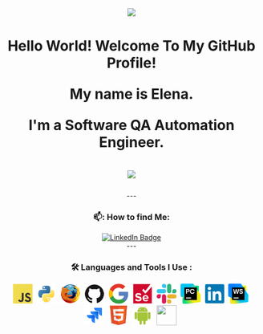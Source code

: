 <div id="header" align="center">
  <img src= "https://github.com/user-attachments/assets/7c98220d-f76d-4f29-95ee-8c07e5644665" width="300"/>
</div>
<div id="badges">
 
  <h1>
   <div id="header" align="center">
  Hello World! Welcome To My GitHub Profile! 
     
   My name is Elena. 
   
   I'm a Software QA Automation Engineer. 
  
  <img src="https://media2.giphy.com/media/v1.Y2lkPTc5MGI3NjExYmV4Y3ZhYWo2bTB2eXc3M2hyaDliOW10N2d0eG1qNWc1ajRhMHhwayZlcD12MV9pbnRlcm5hbF9naWZfYnlfaWQmY3Q9Zw/y34VPqGjuMbx00Fxc9/giphy.gif" width="100px"/>
  
 </div>
</h1>
  
</div>

<div align="center">
  ---

### 📫: How to find Me:
<div id="badges">
  <a href="https://www.linkedin.com/in/elena-otrosnova-608a29367/">
    <img src="https://img.shields.io/badge/LinkedIn-blue?style=for-the-badge&logo=linkedin&logoColor=white" alt="LinkedIn Badge"/>
  </a>
  
</div>

<div>


<div align="center">
  ---

### :hammer_and_wrench: Languages and Tools I Use :
<div>


 
 <img src="https://github.com/devicons/devicon/blob/master/icons/javascript/javascript-original.svg"  width="40" height="40"/>&nbsp;
   <img src="https://github.com/devicons/devicon/blob/master/icons/python/python-original.svg"  width="40" height="40"/>&nbsp;
    <img src="https://github.com/devicons/devicon/blob/master/icons/firefox/firefox-original.svg"  width="40" height="40"/>&nbsp;
    <img src="https://github.com/devicons/devicon/blob/master/icons/github/github-original.svg"  width="40" height="40"/>&nbsp;
    <img src="https://github.com/devicons/devicon/blob/master/icons/google/google-original.svg"  width="40" height="40"/>&nbsp;
    <img src="https://github.com/devicons/devicon/blob/master/icons/selenium/selenium-original.svg" width="40" height="40"/>&nbsp;
    <img src="https://github.com/devicons/devicon/blob/master/icons/slack/slack-original.svg"  width="40" height="40"/>&nbsp;
    <img src="https://github.com/devicons/devicon/blob/master/icons/pycharm/pycharm-original.svg"  width="40" height="40"/>&nbsp;
    <img src="https://github.com/devicons/devicon/blob/master/icons/linkedin/linkedin-original.svg"  width="40" height="40"/>&nbsp;
    <img src="https://github.com/devicons/devicon/blob/master/icons/webstorm/webstorm-original.svg"  width="40" height="40"/>&nbsp;
    <img src="https://github.com/devicons/devicon/blob/master/icons/jira/jira-original.svg"  width="40" height="40"/>&nbsp;
    <img src="https://github.com/devicons/devicon/blob/master/icons/html5/html5-original.svg" width="40" height="40"/>&nbsp;
    <img src="https://github.com/devicons/devicon/blob/master/icons/android/android-original.svg"  width="40" height="40"/>&nbsp;
    <img src="https://github.com/devicons/devicon/blob/master/icons/icons/apple/apple-original.svg"  width="40" height="40"/>&nbsp;

</div>
  
</div>


